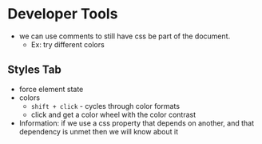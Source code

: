# Developer Tools

- we can use comments to still have css be part of the document.
  - Ex: try different colors

## Styles Tab

- force element state
- colors
  - `shift + click` - cycles through color formats
  - click and get a color wheel with the color contrast
- Information: if we use a css property that depends on another, and that dependency is unmet then we will know about it
